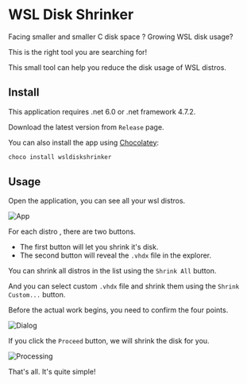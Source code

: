 # WSL Disk Shrinker

Facing smaller and smaller C disk space ?  Growing WSL disk usage?

This is the right tool you are searching for!

This small tool can help you reduce the disk usage of WSL distros.

## Install

This application requires .net 6.0 or .net framework 4.7.2.

Download the latest version from `Release` page.

You can also install the app using [Chocolatey](https://community.chocolatey.org/packages/wsldiskshrinker):
```powershell
choco install wsldiskshrinker
```

## Usage

Open the application, you can see all your wsl distros.

![App](Assets/App.png)

For each distro , there are two buttons. 

- The first button will let you shrink it's disk.
- The second button will reveal the `.vhdx` file in the explorer.

You can shrink all distros in the list using the `Shrink All` button.

And you can select custom `.vhdx` file and shrink them using the `Shrink Custom...` button.

Before the actual work begins, you need to confirm the four points.

![Dialog](Assets/Dialog.png)

If you click the `Proceed` button, we will shrink the disk for you.

![Processing](Assets/Processing.png)

That's all. It's quite simple!
